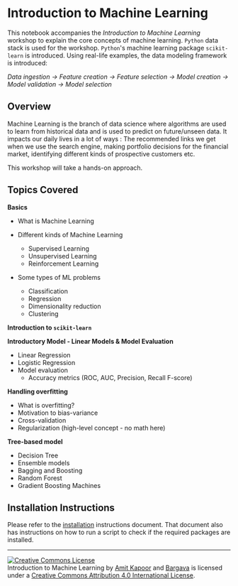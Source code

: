 # Introduction to Machine Learning

This notebook accompanies the *Introduction to Machine Learning* workshop to explain the core concepts of machine learning. `Python` data stack is used for the workshop. `Python`'s machine learning package `scikit-learn` is introduced. Using real-life examples, the data modeling framework is introduced: 
 
 *Data ingestion -> Feature creation -> Feature selection -> Model creation -> Model validation -> Model selection*
 
## Overview
 
Machine Learning is the branch of data science where algorithms are used to learn from historical data and is used to predict on future/unseen data. It impacts our daily lives in a lot of ways : The recommended links we get when we use the search engine, making portfolio decisions for the financial market, identifying different kinds of prospective customers etc.

This workshop will take a hands-on approach. 

## Topics Covered

**Basics**

* What is Machine Learning

* Different kinds of Machine Learning
    * Supervised Learning
    * Unsupervised Learning
    * Reinforcement Learning



* Some types of ML problems

    * Classification
    * Regression
    * Dimensionality reduction
    * Clustering

**Introduction to `scikit-learn`**

**Introductory Model - Linear Models & Model Evaluation**

* Linear Regression
* Logistic Regression
* Model evaluation 
    * Accuracy metrics (ROC, AUC, Precision, Recall F-score)

**Handling overfitting**

* What is overfitting?
* Motivation to bias-variance
* Cross-validation
* Regularization (high-level concept - no math here) 

**Tree-based model**

* Decision Tree
* Ensemble models
* Bagging and Boosting
* Random Forest
* Gradient Boosting Machines

## Installation Instructions

Please refer to the [installation](https://github.com/rouseguy/intro-to-machine-learning/blob/master/installation.md) instructions document. That document also has instructions on how to run a script to check if the required packages are installed. 

---

<a rel="license" href="http://creativecommons.org/licenses/by/4.0/"><img alt="Creative Commons License" style="border-width:0" src="https://i.creativecommons.org/l/by/4.0/88x31.png" /></a><br /><span xmlns:dct="http://purl.org/dc/terms/" property="dct:title">Introduction to Machine Learning</span> by <a xmlns:cc="http://creativecommons.org/ns#" href="https://twitter.com/amitkaps/" property="cc:attributionName" rel="cc:attributionURL">Amit Kapoor</a> and <a xmlns:cc="http://creativecommons.org/ns#" href="https://twitter.com/bargava/" property="cc:attributionName" rel="cc:attributionURL">Bargava</a> is licensed under a <a rel="license" href="http://creativecommons.org/licenses/by/4.0/">Creative Commons Attribution 4.0 International License</a>.

